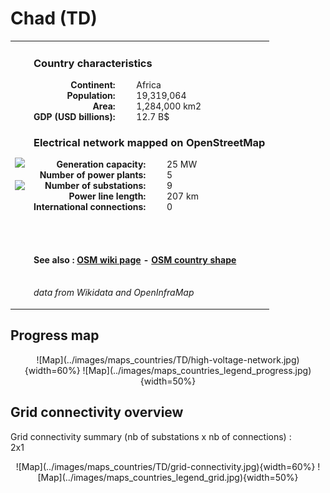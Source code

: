 # Chad (TD)

<table width="90%">
<tr>
<td>
<img src="http://commons.wikimedia.org/wiki/Special:FilePath/Flag%20of%20Chad.svg" width="250">
<br><br>
<img src="http://commons.wikimedia.org/wiki/Special:FilePath/TCD%20orthographic.svg" width="250"></td>
<td>
<h3>Country characteristics</h3>
<div style="display: inline-block;text-align:right;margin-right:30px;font-weight: bold;">
Continent:<br>Population:<br>Area:<br>GDP (USD billions):
</div>
<div style="display: inline-block;">
Africa<br>19,319,064<br>1,284,000 km2<br>12.7 B$
</div>
<h3>Electrical network mapped on OpenStreetMap</h3>
<div style="display: inline-block;text-align:right;margin-right:30px;font-weight: bold;">Generation capacity:<br>
Number of power plants:<br>
Number of substations:<br>
Power line length:<br>
International connections:<br>
</div>
<div style="display: inline-block;">25 MW<br>
5<br>
9<br>
207 km<br>
0<br>
</div>

<br><br><h4>See also :
<a href="https://wiki.openstreetmap.org/wiki/Power_networks/Chad" target="_blank">OSM wiki page</a> -
<a href="https://openstreetmap.org/relation/2361304" target="_blank">OSM country shape</a>
</h4>

<br><i>data from Wikidata and OpenInfraMap</i>
</td>
</tr>
</table>


## Progress map

<center>
![Map](../images/maps_countries/TD/high-voltage-network.jpg){width=60%}
![Map](../images/maps_countries_legend_progress.jpg){width=50%}
</center>



## Grid connectivity overview

Grid connectivity summary (nb of substations x nb of connections) :<br>2x1

<center>
![Map](../images/maps_countries/TD/grid-connectivity.jpg){width=60%}
![Map](../images/maps_countries_legend_grid.jpg){width=50%}
</center>

